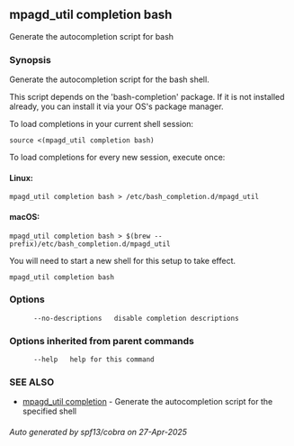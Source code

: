 ## mpagd_util completion bash

Generate the autocompletion script for bash

### Synopsis

Generate the autocompletion script for the bash shell.

This script depends on the 'bash-completion' package.
If it is not installed already, you can install it via your OS's package manager.

To load completions in your current shell session:

	source <(mpagd_util completion bash)

To load completions for every new session, execute once:

#### Linux:

	mpagd_util completion bash > /etc/bash_completion.d/mpagd_util

#### macOS:

	mpagd_util completion bash > $(brew --prefix)/etc/bash_completion.d/mpagd_util

You will need to start a new shell for this setup to take effect.


```
mpagd_util completion bash
```

### Options

```
      --no-descriptions   disable completion descriptions
```

### Options inherited from parent commands

```
      --help   help for this command
```

### SEE ALSO

* [mpagd_util completion](mpagd_util_completion.md)	 - Generate the autocompletion script for the specified shell

###### Auto generated by spf13/cobra on 27-Apr-2025
